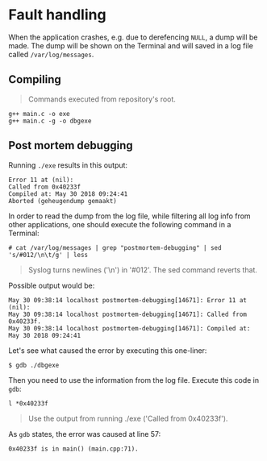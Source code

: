 # Fault handling

When the application crashes, e.g. due to derefencing `NULL`, a dump will be made.
The dump will be shown on the Terminal and will saved in a log file called `/var/log/messages`.

## Compiling

> Commands executed from repository's root.

```
g++ main.c -o exe
g++ main.c -g -o dbgexe
```

## Post mortem debugging

Running `./exe` results in this output:

```
Error 11 at (nil):
Called from 0x40233f
Compiled at: May 30 2018 09:24:41
Aborted (geheugendump gemaakt)
```

In order to read the dump from the log file, while filtering all log info from other applications, one should execute the following command in a Terminal:

```
# cat /var/log/messages | grep "postmortem-debugging" | sed 's/#012/\n\t/g' | less
```

> Syslog turns newlines ('\n') in '#012'. The sed command reverts that.

Possible output would be:

```
May 30 09:38:14 localhost postmortem-debugging[14671]: Error 11 at (nil):
May 30 09:38:14 localhost postmortem-debugging[14671]: Called from 0x40233f.
May 30 09:38:14 localhost postmortem-debugging[14671]: Compiled at: May 30 2018 09:24:41
```

Let's see what caused the error by executing this one-liner:

```
$ gdb ./dbgexe
```

Then you need to use the information from the log file. Execute this code in `gdb`:

```
l *0x40233f
```

> Use the output from running ./exe ('Called from 0x40233f').

As `gdb` states, the error was caused at line 57:

```
0x40233f is in main() (main.cpp:71).
```
